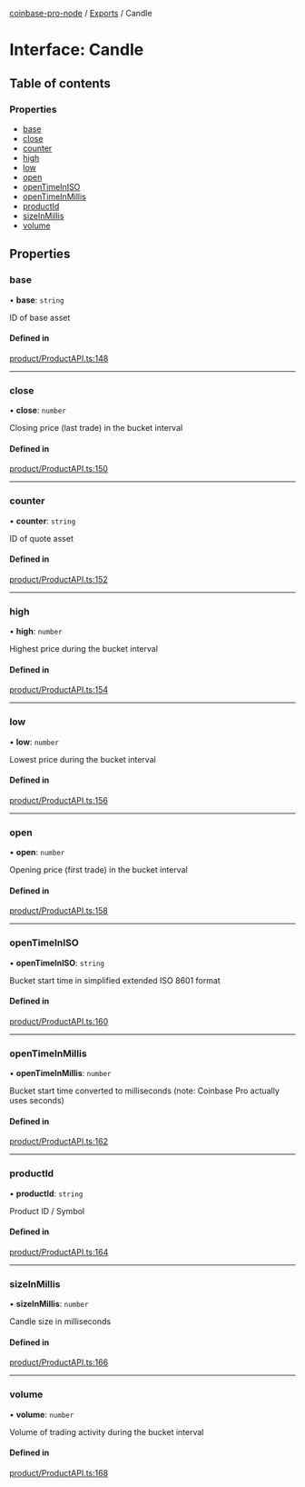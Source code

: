 [coinbase-pro-node](../README.md) / [Exports](../modules.md) / Candle

# Interface: Candle

## Table of contents

### Properties

- [base](Candle.md#base)
- [close](Candle.md#close)
- [counter](Candle.md#counter)
- [high](Candle.md#high)
- [low](Candle.md#low)
- [open](Candle.md#open)
- [openTimeInISO](Candle.md#opentimeiniso)
- [openTimeInMillis](Candle.md#opentimeinmillis)
- [productId](Candle.md#productid)
- [sizeInMillis](Candle.md#sizeinmillis)
- [volume](Candle.md#volume)

## Properties

### base

• **base**: `string`

ID of base asset

#### Defined in

[product/ProductAPI.ts:148](https://github.com/bennycode/coinbase-pro-node/blob/48475f6/src/product/ProductAPI.ts#L148)

---

### close

• **close**: `number`

Closing price (last trade) in the bucket interval

#### Defined in

[product/ProductAPI.ts:150](https://github.com/bennycode/coinbase-pro-node/blob/48475f6/src/product/ProductAPI.ts#L150)

---

### counter

• **counter**: `string`

ID of quote asset

#### Defined in

[product/ProductAPI.ts:152](https://github.com/bennycode/coinbase-pro-node/blob/48475f6/src/product/ProductAPI.ts#L152)

---

### high

• **high**: `number`

Highest price during the bucket interval

#### Defined in

[product/ProductAPI.ts:154](https://github.com/bennycode/coinbase-pro-node/blob/48475f6/src/product/ProductAPI.ts#L154)

---

### low

• **low**: `number`

Lowest price during the bucket interval

#### Defined in

[product/ProductAPI.ts:156](https://github.com/bennycode/coinbase-pro-node/blob/48475f6/src/product/ProductAPI.ts#L156)

---

### open

• **open**: `number`

Opening price (first trade) in the bucket interval

#### Defined in

[product/ProductAPI.ts:158](https://github.com/bennycode/coinbase-pro-node/blob/48475f6/src/product/ProductAPI.ts#L158)

---

### openTimeInISO

• **openTimeInISO**: `string`

Bucket start time in simplified extended ISO 8601 format

#### Defined in

[product/ProductAPI.ts:160](https://github.com/bennycode/coinbase-pro-node/blob/48475f6/src/product/ProductAPI.ts#L160)

---

### openTimeInMillis

• **openTimeInMillis**: `number`

Bucket start time converted to milliseconds (note: Coinbase Pro actually uses seconds)

#### Defined in

[product/ProductAPI.ts:162](https://github.com/bennycode/coinbase-pro-node/blob/48475f6/src/product/ProductAPI.ts#L162)

---

### productId

• **productId**: `string`

Product ID / Symbol

#### Defined in

[product/ProductAPI.ts:164](https://github.com/bennycode/coinbase-pro-node/blob/48475f6/src/product/ProductAPI.ts#L164)

---

### sizeInMillis

• **sizeInMillis**: `number`

Candle size in milliseconds

#### Defined in

[product/ProductAPI.ts:166](https://github.com/bennycode/coinbase-pro-node/blob/48475f6/src/product/ProductAPI.ts#L166)

---

### volume

• **volume**: `number`

Volume of trading activity during the bucket interval

#### Defined in

[product/ProductAPI.ts:168](https://github.com/bennycode/coinbase-pro-node/blob/48475f6/src/product/ProductAPI.ts#L168)
